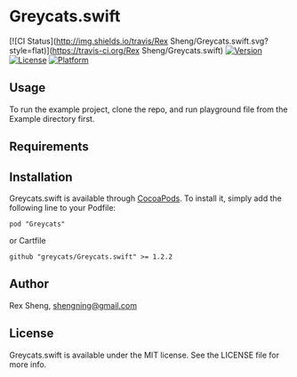 # Greycats.swift

[![CI Status](http://img.shields.io/travis/Rex Sheng/Greycats.swift.svg?style=flat)](https://travis-ci.org/Rex Sheng/Greycats.swift)
[![Version](https://img.shields.io/cocoapods/v/Greycats.svg?style=flat)](http://cocoadocs.org/docsets/Greycats)
[![License](https://img.shields.io/cocoapods/l/Greycats.svg?style=flat)](http://cocoadocs.org/docsets/Greycats)
[![Platform](https://img.shields.io/cocoapods/p/Greycats.svg?style=flat)](http://cocoadocs.org/docsets/Greycats)

## Usage

To run the example project, clone the repo, and run playground file from the Example directory first.

## Requirements

## Installation

Greycats.swift is available through [CocoaPods](http://cocoapods.org). To install
it, simply add the following line to your Podfile:

    pod "Greycats"


or Cartfile
    
    github "greycats/Greycats.swift" >= 1.2.2

## Author

Rex Sheng, shengning@gmail.com

## License

Greycats.swift is available under the MIT license. See the LICENSE file for more info.

